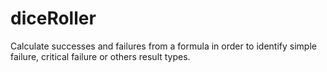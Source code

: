 # diceRoller
Calculate successes and failures from a formula in order to identify simple failure, critical failure or others result types.

